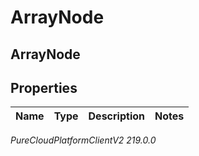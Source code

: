# ArrayNode

## ArrayNode

## Properties

|Name | Type | Description | Notes|
|------------ | ------------- | ------------- | -------------|



_PureCloudPlatformClientV2 219.0.0_
